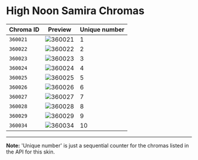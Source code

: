 # High Noon Samira Chromas

| Chroma ID | Preview | Unique number |
|---|---|---|
| `360021` | ![360021](https://raw.communitydragon.org/latest/plugins/rcp-be-lol-game-data/global/default/v1/champion-chroma-images/360/360021.png) | 1 |
| `360022` | ![360022](https://raw.communitydragon.org/latest/plugins/rcp-be-lol-game-data/global/default/v1/champion-chroma-images/360/360022.png) | 2 |
| `360023` | ![360023](https://raw.communitydragon.org/latest/plugins/rcp-be-lol-game-data/global/default/v1/champion-chroma-images/360/360023.png) | 3 |
| `360024` | ![360024](https://raw.communitydragon.org/latest/plugins/rcp-be-lol-game-data/global/default/v1/champion-chroma-images/360/360024.png) | 4 |
| `360025` | ![360025](https://raw.communitydragon.org/latest/plugins/rcp-be-lol-game-data/global/default/v1/champion-chroma-images/360/360025.png) | 5 |
| `360026` | ![360026](https://raw.communitydragon.org/latest/plugins/rcp-be-lol-game-data/global/default/v1/champion-chroma-images/360/360026.png) | 6 |
| `360027` | ![360027](https://raw.communitydragon.org/latest/plugins/rcp-be-lol-game-data/global/default/v1/champion-chroma-images/360/360027.png) | 7 |
| `360028` | ![360028](https://raw.communitydragon.org/latest/plugins/rcp-be-lol-game-data/global/default/v1/champion-chroma-images/360/360028.png) | 8 |
| `360029` | ![360029](https://raw.communitydragon.org/latest/plugins/rcp-be-lol-game-data/global/default/v1/champion-chroma-images/360/360029.png) | 9 |
| `360034` | ![360034](https://raw.communitydragon.org/latest/plugins/rcp-be-lol-game-data/global/default/v1/champion-chroma-images/360/360034.png) | 10 |

---

**Note:** 'Unique number' is just a sequential counter for the chromas listed in the API for this skin.